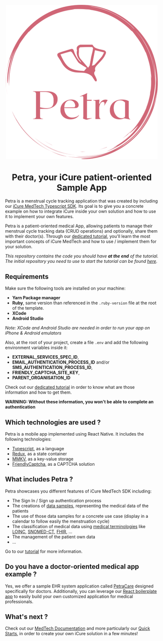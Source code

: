 <p align="center">
    <a href="https://docs.icure.com/sdks/tutorial/petra/foreword">
        <img alt="icure-your-data-platform-for-medtech-and-ehr" src="./petra_logo.svg" width="500">
    </a>
    <h1 align="center">Petra, your iCure patient-oriented Sample App</h1>
</p>


Petra is a menstrual cycle tracking application that was created by including our [iCure MedTech Typescript SDK](https://github.com/icure/icure-medical-device-js-sdk). Its goal is to give you a concrete example on how to integrate iCure inside your own solution and how to use it to implement your own features. 

Petra is a patient-oriented medical App, allowing patients to manage their menstrual cycle tracking data (CRUD operations) and optionally, share them with their doctor(s). Through our [dedicated tutorial](https://docs.icure.com/sdks/tutorial/petra/foreword), you'll learn the most important concepts of iCure MedTech and how to use / implement them for your solution. 


*This repository contains the code you should have __at the end__ of the tutorial. The initial repository you need to use to start the tutorial can be found [here](https://github.com/icure/icure-medical-device-react-native-app-tutorial-template).*


## Requirements 
Make sure the following tools are installed on your machine: 
- **Yarn Package manager**
- **Ruby**, same version than referenced in the `.ruby-version` file at the root of the template. 
- **XCode**
- **Android Studio**

*Note: XCode and Android Studio are needed in order to run your app on iPhone & Android emulators*

Also, at the root of your project, create a file `.env` and add the following environment variables inside it:
- **EXTERNAL_SERVICES_SPEC_ID**,
- **EMAIL_AUTHENTICATION_PROCESS_ID** and/or **SMS_AUTHENTICATION_PROCESS_ID**,
- **FRIENDLY_CAPTCHA_SITE_KEY**,
- **PARENT_ORGANISATION_ID**

Check out our [dedicated tutorial](https://docs.icure.com/sdks/tutorial/petra/foreword) in order to know what are those information and how to get them.

**WARNING: Without these information, you won't be able to complete an authentication**


## Which technologies are used ?
Petra is a mobile app implemented using React Native. It includes the following technologies: 
- [Typescript](https://www.typescriptlang.org/docs/handbook/typescript-from-scratch.html), as a language
- [Redux](https://redux.js.org/introduction/getting-started), as a state container
- [MMKV](https://github.com/Tencent/MMKV), as a key-value storage
- [FriendlyCaptcha](https://friendlycaptcha.com/), as a CAPTCHA solution


## What includes Petra ? 
Petra showcases you different features of iCure MedTech SDK including: 
- The Sign In / Sign up authentication process
- The creations of [data samples](https://docs.icure.com/sdks/glossary#data-sample), representing the medical data of the patients 
- The use of those data samples for a concrete use case (display in a calendar to follow easily the menstruation cycle)
- The classification of medical data using [medical terminologies](https://docs.icure.com/sdks/glossary#terminologies) like [LOINC](https://loinc.org/), [SNOMED-CT](https://www.snomed.org/), [FHIR](https://www.hl7.org/fhir/), ...
- The management of the patient own data
- ... 

Go to our [tutorial](https://docs.icure.com/sdks/tutorial/petra/foreword) for more information. 


## Do you have a doctor-oriented medical app example ? 
Yes, we offer a sample EHR system application called [PetraCare](https://github.com/icure/icure-ehr-lite-doctor-app) designed specifically for doctors. Additionally, you can leverage our [React boilerplate app](https://github.com/icure/cardinal-sdk-react-js-template) to easily build your own customized application for medical professionals.

## What's next ? 
Check out our [MedTech Documentation](https://docs.icure.com/sdks/tutorial/petra/foreword) and more particularly our [Quick Starts](https://docs.icure.com/sdks/quick-start/), in order to create your own iCure solution in a few minutes! 

